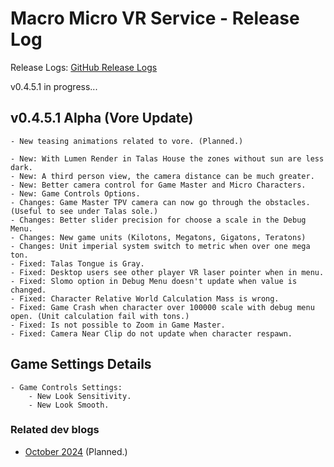 # Macro Micro VR Service - Release Log
Release Logs: [GitHub Release Logs](https://github.com/xavier150/MMVS/wiki/Release-logs)

v0.4.5.1 in progress...

##  v0.4.5.1 Alpha (Vore Update)

    - New teasing animations related to vore. (Planned.)

    - New: With Lumen Render in Talas House the zones without sun are less dark.
    - New: A third person view, the camera distance can be much greater.
    - New: Better camera control for Game Master and Micro Characters.
    - New: Game Controls Options.
    - Changes: Game Master TPV camera can now go through the obstacles. (Useful to see under Talas sole.)
    - Changes: Better slider precision for choose a scale in the Debug Menu.
    - Changes: New game units (Kilotons, Megatons, Gigatons, Teratons)
    - Changes: Unit imperial system switch to metric when over one mega ton.
    - Fixed: Talas Tongue is Gray.
    - Fixed: Desktop users see other player VR laser pointer when in menu.
    - Fixed: Slomo option in Debug Menu doesn't update when value is changed.
    - Fixed: Character Relative World Calculation Mass is wrong.
    - Fixed: Game Crash when character over 100000 scale with debug menu open. (Unit calculation fail with tons.)
    - Fixed: Is not possible to Zoom in Game Master.
    - Fixed: Camera Near Clip do not update when character respawn.

## Game Settings Details
    - Game Controls Settings:
        - New Look Sensitivity.
        - New Look Smooth.

### Related dev blogs
- [October 2024](https://www.bleuraven.fr/mmvs/devblog/october-2024) (Planned.)
